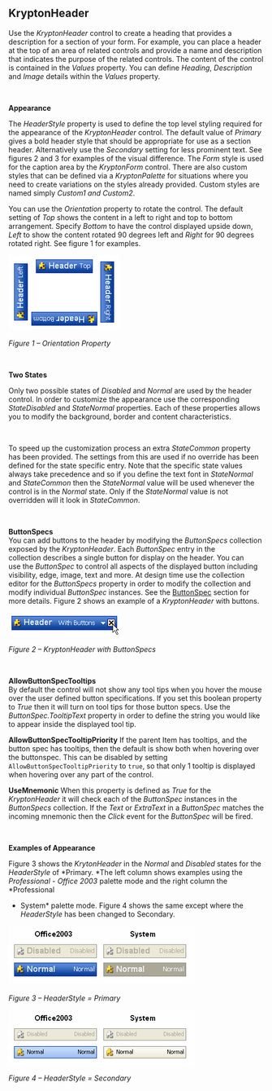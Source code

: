 ## KryptonHeader

Use the *KryptonHeader* control to create a heading that provides a description
for a section of your form. For example, you can place a header at the top of an
area of related controls and provide a name and description that indicates the
purpose of the related controls. The content of the control is contained in the
*Values* property. You can define *Heading*, *Description* and *Image* details
within the *Values* property.

 

**Appearance** 

The *HeaderStyle* property is used to define the top level styling required for
the appearance of the *KryptonHeader* control. The default value of *Primary*
gives a bold header style that should be appropriate for use as a section
header. Alternatively use the *Secondary* setting for less prominent text. See
figures 2 and 3 for examples of the visual difference. The *Form* style is used
for the caption area by the *KryptonForm* control. There are also custom styles
that can be defined via a *KryptonPalette* for situations where you need to
create variations on the styles already provided. Custom styles are named simply
*Custom1 and Custom2*.

You can use the *Orientation* property to rotate the control. The default
setting of *Top* shows the content in a left to right and top to bottom
arrangement. Specify *Bottom* to have the control displayed upside down, *Left*
to show the content rotated 90 degrees left and *Right* for 90 degrees rotated
right. See figure 1 for examples.

![*Figure 1 – Orientation Property*](KryptonHeader1.png)

*Figure 1 – Orientation Property*

 

**Two States** 

Only two possible states of *Disabled* and *Normal* are used by the header
control. In order to customize the appearance use the corresponding
*StateDisabled* and *StateNormal* properties. Each of these properties allows
you to modify the background, border and content characteristics.

 

To speed up the customization process an extra *StateCommon* property has been
provided. The settings from this are used if no override has been defined for
the state specific entry. Note that the specific state values always take
precedence and so if you define the text font in *StateNormal* and *StateCommon*
then the *StateNormal* value will be used whenever the control is in the
*Normal* state. Only if the *StateNormal* value is not overridden will it look
in *StateCommon*.

 

**ButtonSpecs**  
You can add buttons to the header by modifying the *ButtonSpecs* collection
exposed by the *KryptonHeader*. Each *ButtonSpec* entry in the
collection describes a single button for display on the header. You can use the
*ButtonSpec* to control all aspects of the displayed button including
visibility, edge, image, text and more. At design time use the collection editor
for the *ButtonSpecs* property in order to modify the collection and modify
individual *ButtonSpec* instances. See the [ButtonSpec](buttonspec.md) section for
more details. Figure 2 shows an example of a *KryptonHeader* with buttons.

![*Figure 2 – KryptonHeader with ButtonSpecs*](KryptonHeader2.png)

*Figure 2 – KryptonHeader with ButtonSpecs*

 

**AllowButtonSpecTooltips**  
By default the control will not show any tool tips when you hover the mouse over
the user defined button specifications. If you set this boolean property to
*True* then it will turn on tool tips for those button specs. Use the
*ButtonSpec.TooltipText* property in order to define the string you would like
to appear inside the displayed tool tip.  

**AllowButtonSpecTooltipPriority**
If the parent Item has tooltips, and the button spec has tooltips, then
the default is show both when hovering over the buttonspec. This can be disabled 
by setting `AllowButtonSpecTooltipPriority` to `true`, so that only 1 tooltip is
displayed when hovering over any part of the control.

**UseMnemonic**
When this property is defined as *True* for the *KryptonHeader* it will check
each of the *ButtonSpec* instances in the *ButtonSpecs* collection. If the
*Text* or *ExtraText* in a *ButtonSpec* matches the incoming mnemonic then the
*Click* event for the *ButtonSpec* will be fired.

 

**Examples of Appearance** 

Figure 3 shows the *KrytonHeader* in the *Normal* and *Disabled* states for the
*HeaderStyle* of *Primary. *The left column shows examples using the
*Professional - Office 2003* palette mode and the right column the *Professional
- System* palette mode. Figure 4 shows the same except where the *HeaderStyle*
has been changed to Secondary.  

![*Figure 3 – HeaderStyle = Primary*](KryptonHeader3.png)

*Figure 3 – HeaderStyle = Primary*

![*Figure 4 – HeaderStyle = Secondary*](KryptonHeader4.png)

*Figure 4 – HeaderStyle = Secondary*
